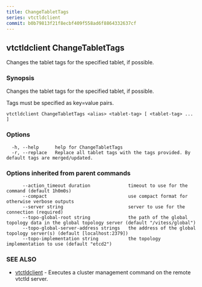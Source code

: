 ```yaml
---
title: ChangeTabletTags
series: vtctldclient
commit: b0b79813f21f8ecbf409f558ad6f8864332637cf
---
```

## vtctldclient ChangeTabletTags

Changes the tablet tags for the specified tablet, if possible.

### Synopsis

Changes the tablet tags for the specified tablet, if possible.

Tags must be specified as key=value pairs.

```
vtctldclient ChangeTabletTags <alias> <tablet-tag> [ <tablet-tag> ... ]
```

### Options

```
  -h, --help      help for ChangeTabletTags
  -r, --replace   Replace all tablet tags with the tags provided. By default tags are merged/updated.
```

### Options inherited from parent commands

```
      --action_timeout duration              timeout to use for the command (default 1h0m0s)
      --compact                              use compact format for otherwise verbose outputs
      --server string                        server to use for the connection (required)
      --topo-global-root string              the path of the global topology data in the global topology server (default "/vitess/global")
      --topo-global-server-address strings   the address of the global topology server(s) (default [localhost:2379])
      --topo-implementation string           the topology implementation to use (default "etcd2")
```

### SEE ALSO

* [vtctldclient](../)	 - Executes a cluster management command on the remote vtctld server.

